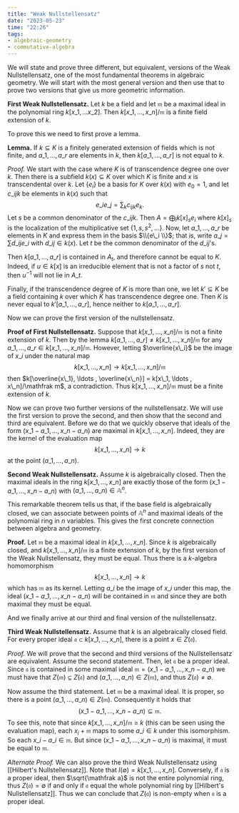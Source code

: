 ```yaml
---
title: "Weak Nullstellensatz"
date: "2023-05-23"
time: "22:26"
tags:
- algebraic-geometry
- commutative-algebra
---
```

We will state and prove three different, but equivalent, versions of the Weak Nullstellensatz, one of the most fundamental theorems in algebraic geometry. We will start with the most general version and then use that to prove two versions that give us more geometric information.

**First Weak Nullstellensatz.** Let $k$ be a field and let $\mathfrak m$ be a maximal ideal in the polynomial ring $k[x\_1, \ldots x\_2]$. Then $k[x\_1, \ldots , x\_n]/\mathfrak m$ is a finite field extension of $k$. 

To prove this we need to first prove a lemma.

**Lemma.** If $k \subseteq K$ is a finitely generated extension of fields which is not finite, and $a\_1, \ldots , a\_r$ are elements in $k$, then $k[a\_1, \ldots , a\_r]$ is not equal to $k$.

*Proof.* We start with the case where $K$ is of transcendence degree one over $k$. Then there is a subfield $k(x) \subseteq K$ over which $K$ is finite and $x$ is transcendental over $k$. Let $\lbrace e_i \rbrace$ be a basis for $K$ over $k(x)$ with $e_0 = 1$, and let $c\_{ijk}$ be elements in $k(x)$ such that 
$$
e\_ie\_j = \sum_k c_{ijk}e_k.
$$Let $s$ be a common denominator of the $c\_{ijk}$. Then $A = \bigoplus_i k[x]_s e_i$ where $k[x]_s$ is the localization of the multiplicative set $\lbrace 1, s,s^2, \ldots  \rbrace$. Now, let $a\_1, \ldots , a\_r$ be elements in $K$ and express them in the basis $\\{e\_i \\}$; that is, write $a\_j = \sum d\_{ij} e\_i$ with $d\_{ij} \in k(x)$. Let $t$ be the common denominator of the $d\_{ij}$'s. 

Then $k[a\_1, \ldots , a\_r]$ is contained in $A_t$, and therefore cannot be equal to $K$. Indeed, if $u \in k[x]$ is an irreducible element that is not a factor of $s$ not $t$, then $u^{-1}$ will not lie in $A\_t$. 

Finally, if the transcendence degree of $K$ is more than one, we let $k' \subseteq K$ be a field containing $k$ over which $K$ has transcendence degree one. Then $K$ is never equal to $k'[a\_1, \ldots , a\_r]$, hence neither to $k[a\_1, \ldots , a\_r]$. 

Now we can prove the first version of the nullstellensatz. 

**Proof of First Nullstellensatz.** Suppose that $k[x\_1, \ldots , x\_n]/\mathfrak m$ is not a finite extension of $k$. Then by the lemma $k[a\_1, \ldots , a\_r] \neq k[x\_1, \ldots , x\_n]/\mathfrak m$ for any $a\_1, \ldots , a\_r \in k[x\_1, \ldots , x\_n]/\mathfrak m$. However, letting $\overline{x\_i}$ be the image of $x\_i$ under the natural map 
$$
k[x\_1, \ldots , x\_n] \to k[x\_1, \ldots , x\_n]/\mathfrak m
$$then $k[\overline{x\_1}, \ldots , \overline{x\_n}] = k[x\_1, \ldots , x\_n]/\mathfrak m$, a contradiction. Thus $k[x\_1, \ldots , x\_n]/\mathfrak m$ must be a finite extension of $k$. 

Now we can prove two further versions of the nullstellensatz. We will use the first version to prove the second, and then show that the second and third are equivalent. Before we do that we quickly observe that ideals of the form $(x\_1 - a\_1, \ldots , x\_n - a\_n)$ are maximal in $k[x\_1, \ldots , x\_n]$. Indeed, they are the kernel of the evaluation map 
$$
k[x\_1, \ldots , x\_n] \to k
$$at the point $(a\_1, \ldots, a\_n)$. 

**Second Weak Nullstellensatz.** Assume $k$ is algebraically closed. Then the maximal ideals in the ring $k[x\_1, \ldots , x\_n]$ are exactly those of the form $(x\_1 - a\_1, \ldots , x\_n - a\_n)$ with $(a\_1, \ldots , a\_n) \in \mathbb A^n$. 

This remarkable theorem tells us that, if the base field is algebraically closed, we can associate between points of $\mathbb A^n$ and maximal ideals of the polynomial ring in $n$ variables. This gives the first concrete connection between algebra and geometry. 

**Proof.** Let $\mathfrak m$ be a maximal ideal in $k[x\_1, \ldots , x\_n]$. Since $k$ is algebraically closed, and $k[x\_1, \ldots , x\_n]/\mathfrak m$ is a finite extension of $k$, by the first version of the Weak Nullstellensatz, they must be equal. Thus there is a $k$-algebra homomorphism 
$$
k[x\_1, \ldots , x\_n] \to k
$$which has $\mathfrak m$ as its kernel. Letting $a\_i$ be the image of $x\_i$ under this map, the ideal $(x\_1 - a\_1, \ldots, x\_n - a\_n)$ will be contained in $\mathfrak m$ and since they are both maximal they must be equal. 

And we finally arrive at our third and final version of the nullstellensatz.

**Third Weak Nullstellensatz.** Assume that $k$ is an algebraically closed field. For every proper ideal $\mathfrak a \subset k[x\_1, \ldots , x\_n]$, there is a point $x \in Z(\mathfrak a)$. 

*Proof.* We will prove that the second and third versions of the Nullstellensatz are equivalent. Assume the second statement. Then, let $\mathfrak a$ be a proper ideal. Since $\mathfrak a$ is contained in some maximal ideal $\mathfrak m = (x\_1 - a\_1, \ldots , x\_n - a\_n)$ we must have that $Z(\mathfrak m) \subseteq Z(\mathfrak a)$ and $(a\_1, \ldots , a\_n) \in Z(\mathfrak m)$, and thus $Z(\mathfrak a) \neq \emptyset$. 

Now assume the third statement. Let $\mathfrak m$ be a maximal ideal. It is proper, so there is a point $(a\_1, \ldots , a\_n) \in Z(\mathfrak m)$. Consequently it holds that 
$$
(x\_1 - a\_1 , \ldots , x\_n - a\_n) \subseteq \mathfrak m.
$$To see this, note that since $k[x\_1, \ldots , x\_n]/\mathfrak m \cong k$ (this can be seen using the evaluation map), each $x_i + \mathfrak m$ maps to some $a\_i \in k$ under this isomorphism. So each $x\_i - a\_i \in \mathfrak m$. But since $(x\_1 - a\_1, \ldots , x\_n - a\_n)$ is maximal, it must be equal to $\mathfrak m$. 

*Alternate Proof.* We can also prove the third Weak Nullstellensatz using [[Hilbert's Nullstellensatz]]. Note that $I(\emptyset) = k[x\_1, \ldots , x\_n]$. Conversely, if $\mathfrak a$ is a proper ideal, then $\sqrt{\mathfrak a}$ is not the entire polynomial ring, thus $Z(\mathfrak a) = \emptyset$ if and only if $\mathfrak a$ equal the whole polynomial ring by [[Hilbert's Nullstellensatz]]. Thus we can conclude that $Z(\mathfrak a)$ is non-empty when $\mathfrak a$ is a proper ideal. 

